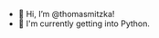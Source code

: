 - 👋 Hi, I’m @thomasmitzka!
- 🐍 I'm currently getting into Python.

<!---
tmitzka/tmitzka is a ✨ special ✨ repository because its `README.md` (this file) appears on your GitHub profile.
You can click the Preview link to take a look at your changes.
--->
